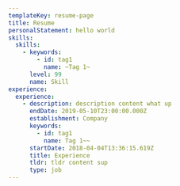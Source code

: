 ```yaml
---
templateKey: resume-page
title: Resume
personalStatement: hello world
skills:
  skills:
    - keywords:
        - id: tag1
          name: ~Tag 1~
      level: 99
      name: Skill
experience:
  experience:
    - description: description content what up
      endDate: 2019-05-10T23:00:00.000Z
      establishment: Company
      keywords:
        - id: tag1
          name: Tag 1~~
      startDate: 2018-04-04T13:36:15.619Z
      title: Experience
      tldr: tldr content sup
      type: job
---
```


